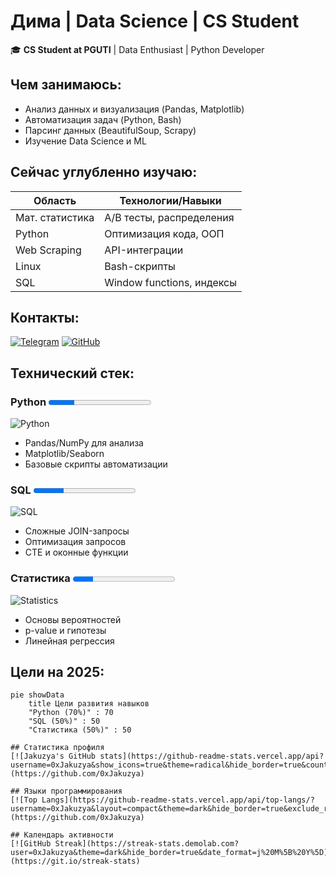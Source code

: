 # Дима | Data Science | CS Student 

🎓 **CS Student at PGUTI** | Data Enthusiast | Python Developer

##  Чем занимаюсь:
-  Анализ данных и визуализация (Pandas, Matplotlib)
-  Автоматизация задач (Python, Bash)
-  Парсинг данных (BeautifulSoup, Scrapy)
-  Изучение Data Science и ML

##  Сейчас углубленно изучаю:
| Область          | Технологии/Навыки               |
|------------------|----------------------------------|
| Мат. статистика  | A/B тесты, распределения         |
| Python           | Оптимизация кода, ООП |
| Web Scraping     | API-интеграции        |
| Linux            | Bash-скрипты             |
| SQL              | Window functions, индексы        |

##  Контакты:
[![Telegram](https://img.shields.io/badge/-@jakuzya-0088cc?style=for-the-badge&logo=Telegram)](https://t.me/jakuzya)
[![GitHub](https://img.shields.io/badge/-GitHub-181717?style=for-the-badge&logo=github)](https://github.com/0xJakuzya)

##  Технический стек:

### **Python** <progress value="25" max="100"></progress>
![Python](https://img.shields.io/badge/Python-25%25-3776AB?logo=python&logoColor=white)
- Pandas/NumPy для анализа
- Matplotlib/Seaborn
- Базовые скрипты автоматизации

### **SQL** <progress value="30" max="100"></progress>
![SQL](https://img.shields.io/badge/SQL-30%25-4479A1?logo=postgresql&logoColor=white)
- Сложные JOIN-запросы
- Оптимизация запросов
- CTE и оконные функции

### **Статистика** <progress value="20" max="100"></progress>
![Statistics](https://img.shields.io/badge/Statistics-20%25-8E44AD)
- Основы вероятностей
- p-value и гипотезы
- Линейная регрессия

##  Цели на 2025:
```mermaid
pie showData
    title Цели развития навыков
    "Python (70%)" : 70
    "SQL (50%)" : 50
    "Статистика (50%)" : 50

## Статистика профиля
[![Jakuzya's GitHub stats](https://github-readme-stats.vercel.app/api?username=0xJakuzya&show_icons=true&theme=radical&hide_border=true&count_private=true)](https://github.com/0xJakuzya)

## Языки программирования
[![Top Langs](https://github-readme-stats.vercel.app/api/top-langs/?username=0xJakuzya&layout=compact&theme=dark&hide_border=true&exclude_repo=repo1,repo2)](https://github.com/0xJakuzya)

## Календарь активности
[![GitHub Streak](https://streak-stats.demolab.com?user=0xJakuzya&theme=dark&hide_border=true&date_format=j%20M%5B%20Y%5D)](https://git.io/streak-stats)
